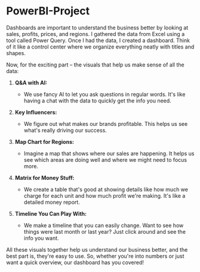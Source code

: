# PowerBI-Project
Dashboards are important to understand the business better by looking at sales, profits, prices, and regions. I gathered the data from Excel using a tool called Power Query. Once I had the data, I created a dashboard. Think of it like a control center where we organize everything neatly with titles and shapes.

Now, for the exciting part – the visuals that help us make sense of all the data:

1. **Q&A with AI:**
   - We use fancy AI to let you ask questions in regular words. It's like having a chat with the data to quickly get the info you need.

2. **Key Influencers:**
   - We figure out what makes our brands profitable. This helps us see what's really driving our success.

3. **Map Chart for Regions:**
   - Imagine a map that shows where our sales are happening. It helps us see which areas are doing well and where we might need to focus more.

4. **Matrix for Money Stuff:**
   - We create a table that's good at showing details like how much we charge for each unit and how much profit we're making. It's like a detailed money report.

5. **Timeline You Can Play With:**
   - We make a timeline that you can easily change. Want to see how things were last month or last year? Just click around and see the info you want.

All these visuals together help us understand our business better, and the best part is, they're easy to use. So, whether you're into numbers or just want a quick overview, our dashboard has you covered!

